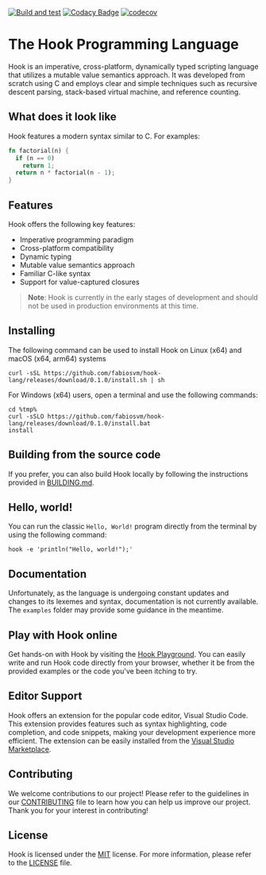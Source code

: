 
[![Build and test](https://github.com/fabiosvm/hook-lang/actions/workflows/build.yml/badge.svg)](https://github.com/fabiosvm/hook-lang/actions/workflows/build.yml)
[![Codacy Badge](https://app.codacy.com/project/badge/Grade/f2f1345083c1455683dabcf48b0ea6dd)](https://www.codacy.com/gh/fabiosvm/hook-lang/dashboard?utm_source=github.com&amp;utm_medium=referral&amp;utm_content=fabiosvm/hook-lang&amp;utm_campaign=Badge_Grade)
[![codecov](https://codecov.io/gh/fabiosvm/hook-lang/branch/main/graph/badge.svg?token=mkmMpfS1yu)](https://codecov.io/gh/fabiosvm/hook-lang)

# The Hook Programming Language

Hook is an imperative, cross-platform, dynamically typed scripting language that utilizes a mutable value semantics approach. It was developed from scratch using C and employs clear and simple techniques such as recursive descent parsing, stack-based virtual machine, and reference counting.

## What does it look like

Hook features a modern syntax similar to C. For examples:

```rust
fn factorial(n) {
  if (n == 0)
    return 1;
  return n * factorial(n - 1);
}
```

## Features

Hook offers the following key features:

* Imperative programming paradigm
* Cross-platform compatibility
* Dynamic typing
* Mutable value semantics approach
* Familiar C-like syntax
* Support for value-captured closures

> **Note**: Hook is currently in the early stages of development and should not be used in production environments at this time.

## Installing

The following command can be used to install Hook on Linux (x64) and macOS (x64, arm64) systems

```
curl -sSL https://github.com/fabiosvm/hook-lang/releases/download/0.1.0/install.sh | sh
```

For Windows (x64) users, open a terminal and use the following commands:

```
cd %tmp%
curl -sSLO https://github.com/fabiosvm/hook-lang/releases/download/0.1.0/install.bat
install
```

## Building from the source code

If you prefer, you can also build Hook locally by following the instructions provided in [BUILDING.md](BUILDING.md).

## Hello, world!

You can run the classic `Hello, World!` program directly from the terminal by using the following command:

```
hook -e 'println("Hello, world!");'
```

## Documentation

Unfortunately, as the language is undergoing constant updates and changes to its lexemes and syntax, documentation is not currently available. The `examples` folder may provide some guidance in the meantime.

## Play with Hook online

Get hands-on with Hook by visiting the [Hook Playground](https://hook-lang.github.io/hook-playground). You can easily write and run Hook code directly from your browser, whether it be from the provided examples or the code you've been itching to try.

## Editor Support

Hook offers an extension for the popular code editor, Visual Studio Code. This extension provides features such as syntax highlighting, code completion, and code snippets, making your development experience more efficient. The extension can be easily installed from the  [Visual Studio Marketplace](https://marketplace.visualstudio.com/items?itemName=fabiosvm.hook).

## Contributing

We welcome contributions to our project! Please refer to the guidelines in our [CONTRIBUTING](CONTRIBUTING.md) file to learn how you can help us improve our project. Thank you for your interest in contributing!

## License

Hook is licensed under the [MIT](https://choosealicense.com/licenses/mit) license. For more information, please refer to the [LICENSE](LICENSE) file.
